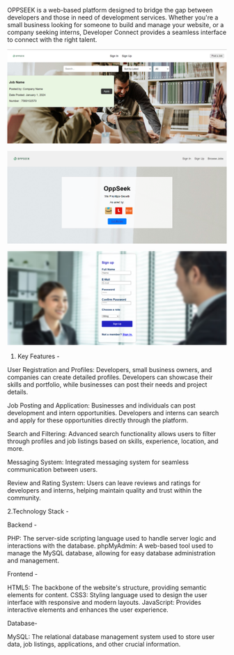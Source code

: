OPPSEEK is a web-based platform designed to bridge the gap between developers and those in need of development services. Whether you're a small business looking for someone to build and manage your website, or a company seeking interns, Developer Connect provides a seamless interface to connect with the right talent.

![Job listinsg page](https://github.com/ttuhina/oppseek/blob/main/Screenshots/Screenshot%202024-06-24%20115338.png )

![Home page](https://github.com/ttuhina/oppseek/blob/main/Screenshots/Screenshot%202024-06-24%20115413.png )

![Sign up page](https://github.com/ttuhina/oppseek/blob/main/Screenshots/Screenshot%202024-06-24%20115356.png)




1. Key Features -

User Registration and Profiles: Developers, small business owners, and companies can create detailed profiles. Developers can showcase their skills and portfolio, while businesses can post their needs and project details.

Job Posting and Application: Businesses and individuals can post development and intern opportunities. Developers and interns can search and apply for these opportunities directly through the platform.

Search and Filtering: Advanced search functionality allows users to filter through profiles and job listings based on skills, experience, location, and more.

Messaging System: Integrated messaging system for seamless communication between users.

Review and Rating System: Users can leave reviews and ratings for developers and interns, helping maintain quality and trust within the community.

   2.Technology Stack -

Backend -

PHP: The server-side scripting language used to handle server logic and interactions with the database.
phpMyAdmin: A web-based tool used to manage the MySQL database, allowing for easy database administration and management.

Frontend -

HTML5: The backbone of the website's structure, providing semantic elements for content.
CSS3: Styling language used to design the user interface with responsive and modern layouts.
JavaScript: Provides interactive elements and enhances the user experience.

Database-

MySQL: The relational database management system used to store user data, job listings, applications, and other crucial information.



